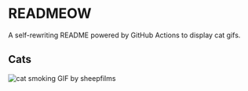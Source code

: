 # READMEOW

A self-rewriting README powered by GitHub Actions to display cat gifs.

## Cats

![cat smoking GIF by sheepfilms](https://media2.giphy.com/media/l0ExdMHUDKteztyfe/200.gif?cid=9acd02dapr7zngeejar9zorret6uf0yykc9me4avx6wnr9ao&ep=v1_gifs_search&rid=200.gif&ct=g)
